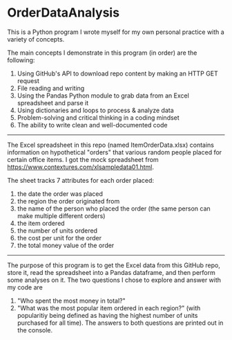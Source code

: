 # OrderDataAnalysis

This is a Python program I wrote myself for my own personal practice with a variety of concepts. 

The main concepts I demonstrate in this program (in order) are the following:
  1) Using GitHub's API to download repo content by making an HTTP GET request
  2) File reading and writing
  3) Using the Pandas Python module to grab data from an Excel spreadsheet and parse it
  4) Using dictionaries and loops to process & analyze data
  5) Problem-solving and critical thinking in a coding mindset
  6) The ability to write clean and well-documented code

-------------------------------------------------

The Excel spreadsheet in this repo (named ItemOrderData.xlsx) contains information on hypothetical
"orders" that various random people placed for certain office items. I got the mock spreadsheet
from https://www.contextures.com/xlsampledata01.html.

The sheet tracks 7 attributes for each order placed:
  1) the date the order was placed
  2) the region the order originated from
  3) the name of the person who placed the order (the same person can make multiple different orders)
  4) the item ordered
  5) the number of units ordered
  6) the cost per unit for the order
  7) the total money value of the order
  
-------------------------------------------------

The purpose of this program is to get the Excel data from this GitHub repo, store it,
read the spreadsheet into a Pandas dataframe, and then perform some analyses on it. 
The two questions I chose to explore and answer with my code are 
  1) "Who spent the most money in total?"
  2) "What was the most popular item ordered in each region?" 
     (with popularitiy being defined as having the highest number of units purchased for all time).
The answers to both questions are printed out in the console.
